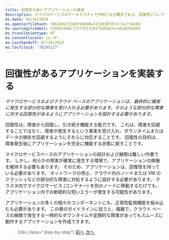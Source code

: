 ```yaml
---
title: 回復性の高いアプリケーションの実装
description: マイクロサービスのアーキテクチャで中核となる概念である、回復性について説明します。 一時的な障害は必ず発生するため、それらを適切に処理する方法を知っておく必要があります。
ms.date: 10/16/2018
ms.openlocfilehash: 766349e72389f848b0a741b020707cc7acf3410d
ms.sourcegitcommit: f20dd18dbcf2275513281f5d9ad7ece6a62644b4
ms.translationtype: HT
ms.contentlocale: ja-JP
ms.lasthandoff: 07/30/2019
ms.locfileid: "70295127"
---
```

# <a name="implement-resilient-applications"></a>回復性があるアプリケーションを実装する

*マイクロサービスおよびクラウド ベースのアプリケーションは、最終的に確実に発生する部分的な障害を受け入れる必要があります。そのような部分的な障害に対する回復性があるようにアプリケーションを設計する必要があります。*

回復性は、障害から回復し、引き続き機能する能力です。 これは、障害を回避することではなく、障害が発生するという事実を受け入れ、ダウンタイムまたはデータの損失を回避するようにそれらに対応することです。 回復性の目的は、障害発生後にアプリケーションを完全に機能する状態に戻すことです。

マイクロサービスベースのアプリケーションの設計および展開は難しい作業です。 しかし、何らかの障害が確実に発生する環境で、アプリケーションの稼働を維持する必要もあります。 そのため、アプリケーションは、回復性を持っている必要があります。 ネットワークの停止、クラウド内のノードまたは VM のクラッシュなどの部分的な障害に対処するように設計する必要があります。 クラスタ内でマイクロサービス (コンテナー) を別のノードに移動するだけでも、アプリケーション内での断続的な短いエラーが発生する可能性があります。

アプリケーションの多くの個々のコンポーネントにも、正常性監視機能を組み込むも必要があります。 この章のガイドラインに従うと、複雑で、クラウド ベースの展開で発生する一時的なダウンタイムや定期的な障害があってもスムーズに動作するアプリケーションを作成できます。

>[!div class="step-by-step"]
>[前へ](../microservice-ddd-cqrs-patterns/microservice-application-layer-implementation-web-api.md)
>[次へ](handle-partial-failure.md)
